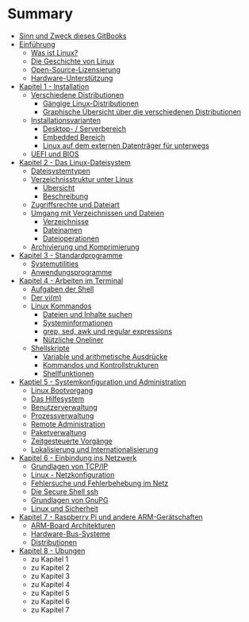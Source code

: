 # Summary

* [Sinn und Zweck dieses GitBooks](README.md)
* [Einführung](chapter1.md)
  * [Was ist Linux?](chapter1/was-ist-linux.md)
  * [Die Geschichte von Linux](chapter1/die-geschichte-von-linux.md)
  * [Open-Source-Lizensierung](chapter1/open-source-lizensierung.md)
  * [Hardware-Unterstützung](chapter1/hardware-unterstutzung.md)
* [Kapitel 1 - Installation](kapitel-1-installation.md)
  * [Verschiedene Distributionen](kapitel-1-installation/verschiedene-distributionen.md)
    * [Gängige Linux-Distributionen](kapitel-1-installation/verschiedene-distributionen/gangige-linux-distributionen.md)
    * [Graphische Übersicht über die verschiedenen Distributionen](kapitel-1-installation/verschiedene-distributionen/graphische-ubersicht-uber-die-verschiedenen-distributionen.md)
  * [Installationsvarianten](kapitel-1-installation/installationsvarianten.md)
    * [Desktop- / Serverbereich](kapitel-1-installation/installationsvarianten/desktop-serverbereich.md)
    * [Embedded Bereich](kapitel-1-installation/installationsvarianten/embedded-bereich.md)
    * [Linux auf dem externen Datenträger für unterwegs](kapitel-1-installation/installationsvarianten/linux-auf-dem-usb-stick-fur-unterwegs.md)
  * [UEFI und BIOS](kapitel-1-installation/uefi-und-bios.md)
* [Kapitel 2 - Das Linux-Dateisystem](kapitel-2-dateisysteme.md)
  * [Dateisystemtypen](kapitel-2-dateisysteme/linux-dateisystemtypen.md)
  * [Verzeichnisstruktur unter Linux](kapitel-2-dateisysteme/dateibaumstruktur.md)
    * [Übersicht](kapitel-2-dateisysteme/ubersicht.md)
    * [Beschreibung](kapitel-2-dateisysteme/beschreibung.md)
  * [Zugriffsrechte und Dateiart](kapitel-2-dateisysteme/zugriffsrechte.md)
  * [Umgang mit Verzeichnissen und Dateien](kapitel-2-dateisysteme/umgang-mit-verzeichnissen-und-dateien.md)
    * [Verzeichnisse](kapitel-2-dateisysteme/umgang-mit-verzeichnissen-und-dateien/verzeichnisse.md)
    * [Dateinamen](kapitel-2-dateisysteme/umgang-mit-verzeichnissen-und-dateien/dateinamen.md)
    * [Dateioperationen](kapitel-2-dateisysteme/umgang-mit-verzeichnissen-und-dateien/dateioperationen.md)
  * [Archivierung und Komprimierung](kapitel-2-dateisysteme/archivierung-und-komprimierung.md)
* [Kapitel 3 - Standardprogramme](kapitel-3-standardprogramme.md)
  * [Systemutilities](kapitel-3-standardprogramme/systemutilies.md)
  * [Anwendungsprogramme](kapitel-3-standardprogramme/anwendungsprogramme.md)
* [Kapitel 4 - Arbeiten im Terminal](kapitel-4-arbeiten-im-terminal.md)
  * [Aufgaben der Shell](kapitel-4-arbeiten-im-terminal/aufgaben-der-shell.md)
  * [Der vi\(m\)](kapitel-4-arbeiten-im-terminal/der-vim.md)
  * [Linux Kommandos](kapitel-4-arbeiten-im-terminal/linux-kommandos.md)
    * [Dateien und Inhalte suchen](kapitel-4-arbeiten-im-terminal/linux-kommandos/dateien-und-inhalte-suchen.md)
    * [Systeminformationen](kapitel-4-arbeiten-im-terminal/linux-kommandos/plattenbelegung-und-systempartitionen.md)
    * [grep, sed, awk und regular expressions](kapitel-4-arbeiten-im-terminal/sed-und-awk.md)
    * [Nützliche Oneliner](kapitel-4-arbeiten-im-terminal/linux-kommandos/nutzliche-oneliner.md)
  * [Shellskripte](kapitel-4-arbeiten-im-terminal/shellskripte.md)
    * [Variable und arithmetische Ausdrücke](kapitel-4-arbeiten-im-terminal/shellskripte/variable.md)
    * [Kommandos und Kontrollstrukturen](kapitel-4-arbeiten-im-terminal/shellskripte/kommandos-und-kontrollstrukturen.md)
    * [Shellfunktionen](kapitel-4-arbeiten-im-terminal/shellskripte/shellfunktionen.md)
* [Kaptiel 5 - Systemkonfiguration und Administration](kaptiel-5-systemkonfiguration-und-administration.md)
  * [Linux Bootvorgang](kaptiel-5-systemkonfiguration-und-administration/linux-bootvorgang.md)
  * [Das Hilfesystem](kaptiel-5-systemkonfiguration-und-administration/das-hilfesystem.md)
  * [Benutzerverwaltung](kaptiel-5-systemkonfiguration-und-administration/benutzerverwaltung.md)
  * [Prozessverwaltung](kaptiel-5-systemkonfiguration-und-administration/prozessverwaltung.md)
  * [Remote Administration](kaptiel-5-systemkonfiguration-und-administration/remote-administration.md)
  * [Paketverwaltung](kaptiel-5-systemkonfiguration-und-administration/paketverwaltung.md)
  * [Zeitgesteuerte Vorgänge](kaptiel-5-systemkonfiguration-und-administration/zeitgesteuerte-vorgange.md)
  * [Lokalisierung und Internationalisierung](kaptiel-5-systemkonfiguration-und-administration/lokalisierung-und-internationalisierung.md)
* [Kapitel 6 - Einbindung ins Netzwerk](kapitel-6-einbindung-ins-netzwerk.md)
  * [Grundlagen von TCP/IP](kapitel-6-einbindung-ins-netzwerk/grundlagen-von-tcpip.md)
  * [Linux - Netzkonfiguration](kapitel-6-einbindung-ins-netzwerk/linux-netzkonfiguration.md)
  * [Fehlersuche und Fehlerbehebung im Netz](kapitel-6-einbindung-ins-netzwerk/fehlersuche-und-fehlerbehebung-im-netz.md)
  * [Die Secure Shell ssh](kapitel-6-einbindung-ins-netzwerk/die-secure-shell-ssh.md)
  * [Grundlagen von GnuPG](kapitel-6-einbindung-ins-netzwerk/grundlagen-von-gnupg.md)
  * [Linux und Sicherheit](kapitel-6-einbindung-ins-netzwerk/linux-und-sicherheit.md)
* [Kapitel 7 - Raspberry Pi und andere ARM-Gerätschaften](kapitel-7-raspberry-pi-und-andere-arm-geratschaften.md)
  * [ARM-Board Architekturen](kapitel-7-raspberry-pi-und-andere-arm-geratschaften/arm-board-architekturen.md)
  * [Hardware-Bus-Systeme](kapitel-7-raspberry-pi-und-andere-arm-geratschaften/hardware-bus-systeme.md)
  * [Distributionen](kapitel-7-raspberry-pi-und-andere-arm-geratschaften/distributionen.md)
* [Kapitel 8 - Übungen](kapitel-8-ubungen.md)
  * zu Kapitel 1
  * zu Kapitel 2
  * zu Kapitel 3
  * zu Kapitel 4
  * zu Kapitel 5
  * zu Kapitel 6
  * zu Kapitel 7


